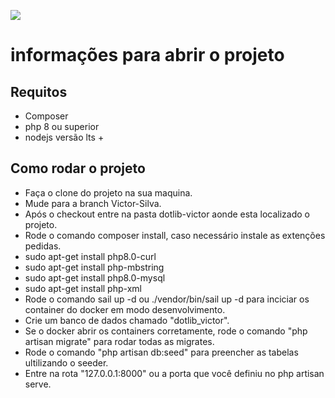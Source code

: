 [![](https://dotlib.com/theme/img/logos/logo.png)](http://www.dotlib.com)

# informações para abrir o projeto

## Requitos
- Composer
- php 8 ou superior
- nodejs versão lts +

## Como rodar o projeto

- Faça o clone do projeto na sua maquina.
- Mude para a branch Victor-Silva.
- Após o checkout entre na pasta dotlib-victor aonde esta localizado o projeto.
- Rode o comando composer install, caso necessário instale as extenções pedidas.
 - sudo apt-get install php8.0-curl
 - sudo apt-get install php-mbstring
 - sudo apt-get install php8.0-mysql
 - sudo apt-get install php-xml
- Rode o comando sail up -d ou ./vendor/bin/sail up -d para inciciar os container do docker em modo desenvolvimento.
- Crie um banco de dados chamado "dotlib_victor".
- Se o docker abrir os containers corretamente, rode o comando "php artisan migrate" para rodar todas as migrates.
- Rode o comando "php artisan db:seed" para preencher as tabelas ultilizando o seeder.
- Entre na rota "127.0.0.1:8000" ou a porta que você definiu no php artisan serve.
